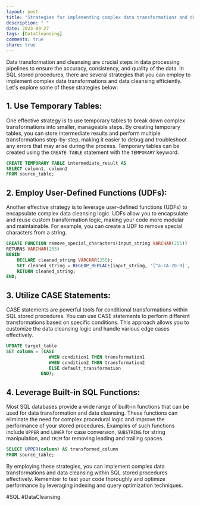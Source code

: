 ```yaml
---
layout: post
title: "Strategies for implementing complex data transformations and data cleansing within SQL stored procedures"
description: " "
date: 2023-09-27
tags: [DataCleansing]
comments: true
share: true
---
```


Data transformation and cleansing are crucial steps in data processing pipelines to ensure the accuracy, consistency, and quality of the data. In SQL stored procedures, there are several strategies that you can employ to implement complex data transformations and data cleansing efficiently. Let's explore some of these strategies below:

## 1. Use Temporary Tables:

One effective strategy is to use temporary tables to break down complex transformations into smaller, manageable steps. By creating temporary tables, you can store intermediate results and perform multiple transformations step-by-step, making it easier to debug and troubleshoot any errors that may arise during the process. Temporary tables can be created using the `CREATE TABLE` statement with the `TEMPORARY` keyword.

```sql
CREATE TEMPORARY TABLE intermediate_result AS
SELECT column1, column2
FROM source_table;
```

## 2. Employ User-Defined Functions (UDFs):

Another effective strategy is to leverage user-defined functions (UDFs) to encapsulate complex data cleansing logic. UDFs allow you to encapsulate and reuse custom transformation logic, making your code more modular and maintainable. For example, you can create a UDF to remove special characters from a string.

```sql
CREATE FUNCTION remove_special_characters(input_string VARCHAR(255))
RETURNS VARCHAR(255)
BEGIN
    DECLARE cleaned_string VARCHAR(255);
    SET cleaned_string = REGEXP_REPLACE(input_string, '[^a-zA-Z0-9]', '');
    RETURN cleaned_string;
END;
```

## 3. Utilize CASE Statements:

CASE statements are powerful tools for conditional transformations within SQL stored procedures. You can use CASE statements to perform different transformations based on specific conditions. This approach allows you to customize the data cleansing logic and handle various edge cases effectively.

```sql
UPDATE target_table
SET column = (CASE
                WHEN condition1 THEN transformation1
                WHEN condition2 THEN transformation2
                ELSE default_transformation
             END);
```

## 4. Leverage Built-in SQL Functions:

Most SQL databases provide a wide range of built-in functions that can be used for data transformation and data cleansing. These functions can eliminate the need for complex procedural logic and improve the performance of your stored procedures. Examples of such functions include `UPPER` and `LOWER` for case conversion, `SUBSTRING` for string manipulation, and `TRIM` for removing leading and trailing spaces.

```sql
SELECT UPPER(column) AS transformed_column
FROM source_table;
```

By employing these strategies, you can implement complex data transformations and data cleansing within SQL stored procedures effectively. Remember to test your code thoroughly and optimize performance by leveraging indexing and query optimization techniques.

#SQL #DataCleansing